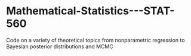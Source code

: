 # Mathematical-Statistics---STAT-560
Code on a variety of theoretical topics from nonparametric regression to Bayesian posterior distributions and MCMC
